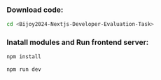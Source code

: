 ### Download code:

```bash
cd <Bijoy2024-Nextjs-Developer-Evaluation-Task>
```

### Inatall modules and Run frontend server:

```bash
npm install
```

```bash
npm run dev
```
